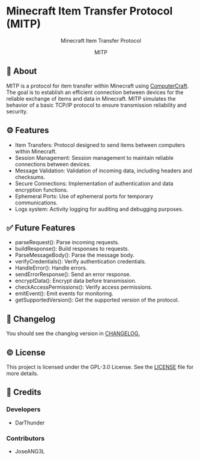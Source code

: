 # Minecraft Item Transfer Protocol (MITP)
<div styles=" width: 100%; height: 200px; display: flex; justify-content: center; align-items: center; flex-direction: column; ">
  <center><p>Minecraft Item Transfer Protocol</p></center>
  <center><p>MITP</p></center>
</div>

## 🔎 About
MITP is a protocol for item transfer within Minecraft using [ComputerCraft](https://github.com/dan200/ComputerCraft). The goal is to establish an efficient connection between devices for the reliable exchange of items and data in Minecraft. MITP simulates the behavior of a basic TCP/IP protocol to ensure transmission reliability and security.

## ⚙️ Features
- Item Transfers: Protocol designed to send items between computers within Minecraft.
- Session Management: Session management to maintain reliable connections between devices.
- Message Validation: Validation of incoming data, including headers and checksums.
- Secure Connections: Implementation of authentication and data encryption functions.
- Ephemeral Ports: Use of ephemeral ports for temporary communications.
- Logs system: Activity logging for auditing and debugging purposes.

## ✅ Future Features
* parseRequest(): Parse incoming requests.
* buildResponse(): Build responses to requests.
* ParseMessageBody(): Parse the message body.
* verifyCredentials(): Verify authentication credentials.
* HandleError(): Handle errors.
* sendErrorResponse(): Send an error response.
* encryptData(): Encrypt data before transmission.
* checkAccessPermissions(): Verify access permissions.
* emitEvent(): Emit events for monitoring.
* getSupportedVersion(): Get the supported version of the protocol.

## 🧾 Changelog
You should see the changlog version in [CHANGELOG.](./CHANGELOG.md)

## © License
This project is licensed under the GPL-3.0 License. See the [LICENSE](./LICENSE) file for more details.

<!--## ☕ Tips
--<a target="_blank" href="https://buymeacoffee.com/darthunder">Buy me a Coffee</a>-->

## 💎 Credits
### Developers
- DarThunder

### Contributors
- JoseANG3L
